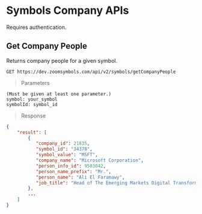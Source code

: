 

# Symbols Company APIs

Requires authentication.

## Get Company People

Returns company people for a given symbol.

```APIs
GET https://dev.zoomsymbols.com/api/v2/symbols/getCompanyPeople
```

> Parameters

```
(Must be given at least one parameter.)
symbol: your_symbol
symbolId: symbol_id
```

> Response

```json
{
    "result": [
        {
           "company_id": 21835,
           "symbol_id": "34378",
           "symbol_value": "MSFT",
           "company_name": "Microsoft Corporation",
           "person_info_id": 9503042,
           "person_name_prefix": "Mr.",
           "person_name": "Ali El Faramawy",
           "job_title": "Head of The Emerging Markets Digital Transformation Organisation"
        },
        ...
    ]
}
```
